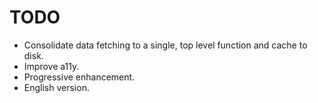# TODO

- Consolidate data fetching to a single, top level function and cache to disk.
- Improve a11y.
- Progressive enhancement.
- English version.
